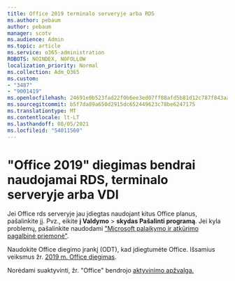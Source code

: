 ```yaml
---
title: Office 2019 terminalo serveryje arba RDS
ms.author: pebaum
author: pebaum
manager: scotv
ms.audience: Admin
ms.topic: article
ms.service: o365-administration
ROBOTS: NOINDEX, NOFOLLOW
localization_priority: Normal
ms.collection: Adm_O365
ms.custom:
- "3487"
- "9001419"
ms.openlocfilehash: 24691e0b523fad22f0b6ee3ed07ff08afd5b81d12c787f843aa94c5b6835915b
ms.sourcegitcommit: b5f7da89a650d2915dc652449623c78be6247175
ms.translationtype: MT
ms.contentlocale: lt-LT
ms.lasthandoff: 08/05/2021
ms.locfileid: "54011560"
---
```

# <a name="deploying-office-2019-for-shared-use-on-rds-terminal-server-or-vdi"></a>"Office 2019" diegimas bendrai naudojamai RDS, terminalo serveryje arba VDI

Jei Office rds serveryje jau įdiegtas naudojant kitus Office planus, pašalinkite jį. Pvz., eikite **į Valdymo**  >  **skydas Pašalinti programą**. Jei kyla problemų, pašalinkite naudodami ["Microsoft palaikymo ir atkūrimo pagalbinė priemonė"](https://aka.ms/SARA-OfficeUninstall-Alchemy). 

Naudokite Office diegimo įrankį (ODT), kad įdiegtumėte Office. Išsamius veiksmus žr. [2019 m. Office diegimas](https://docs.microsoft.com/deployoffice/office2019/deploy).

Norėdami suaktyvinti, žr. "Office" bendrojo [aktyvinimo apžvalga.](https://docs.microsoft.com/deployoffice/vlactivation/plan-volume-activation-of-office)